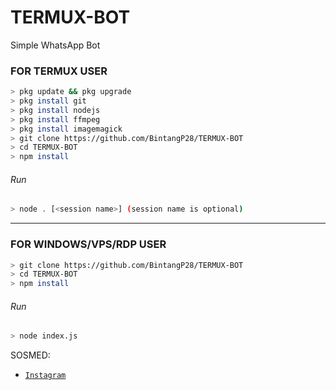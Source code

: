# TERMUX-BOT
Simple WhatsApp Bot

### FOR TERMUX USER
```bash
> pkg update && pkg upgrade
> pkg install git
> pkg install nodejs
> pkg install ffmpeg
> pkg install imagemagick
> git clone https://github.com/BintangP28/TERMUX-BOT
> cd TERMUX-BOT
> npm install
```
###### Run
```bash
> node . [<session name>] (session name is optional)
```

---------

### FOR WINDOWS/VPS/RDP USER
```bash
> git clone https://github.com/BintangP28/TERMUX-BOT
> cd TERMUX-BOT
> npm install
```
###### Run
```bash
> node index.js
```
 SOSMED:
 
 * [`Instagram`](https://instagram.com/bintangp_28)
